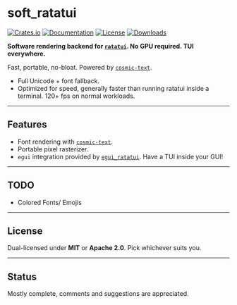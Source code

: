 # soft_ratatui

[![Crates.io](https://img.shields.io/crates/v/soft_ratatui.svg)](https://crates.io/crates/soft_ratatui)
[![Documentation](https://docs.rs/soft_ratatui/badge.svg)](https://docs.rs/soft_ratatui/latest/soft_ratatui/)
[![License](https://img.shields.io/badge/license-MIT-blue.svg)](https://github.com/bevyengine/bevy/blob/master/LICENSE)
[![Downloads](https://img.shields.io/crates/d/soft_ratatui.svg)](https://crates.io/crates/soft_ratatui)

**Software rendering backend for [`ratatui`](https://github.com/ratatui/ratatui). No GPU required. TUI everywhere.**

Fast, portable, no-bloat. Powered by [`cosmic-text`](https://github.com/pop-os/cosmic-text).

- Full Unicode + font fallback.
- Optimized for speed, generally faster than running ratatui inside a terminal. 120+ fps on normal workloads.

---

## Features

- Font rendering with [`cosmic-text`](https://github.com/pop-os/cosmic-text).
- Portable pixel rasterizer.
- `egui` integration provided by [`egui_ratatui`](https://github.com/gold-silver-copper/egui_ratatui). Have a TUI inside your GUI!

---

## TODO

- Colored Fonts/ Emojis


---

## License

Dual-licensed under **MIT** or **Apache 2.0**.
Pick whichever suits you.

---

## Status

Mostly complete, comments and suggestions are appreciated.
